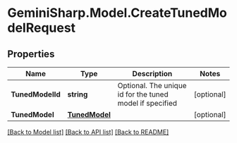 # GeminiSharp.Model.CreateTunedModelRequest

## Properties

Name | Type | Description | Notes
------------ | ------------- | ------------- | -------------
**TunedModelId** | **string** | Optional. The unique id for the tuned model if specified | [optional] 
**TunedModel** | [**TunedModel**](TunedModel.md) |  | [optional] 

[[Back to Model list]](../README.md#documentation-for-models) [[Back to API list]](../README.md#documentation-for-api-endpoints) [[Back to README]](../README.md)

